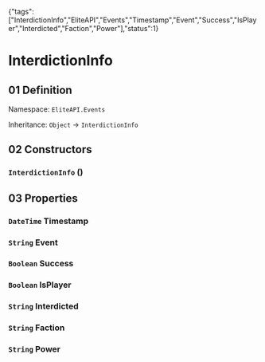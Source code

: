 {"tags":["InterdictionInfo","EliteAPI","Events","Timestamp","Event","Success","IsPlayer","Interdicted","Faction","Power"],"status":1}

# InterdictionInfo

## 01 Definition

Namespace: `EliteAPI.Events`

Inheritance: `Object` → `InterdictionInfo`

## 02 Constructors

### `InterdictionInfo` ()

## 03 Properties

### `DateTime` Timestamp

### `String` Event

### `Boolean` Success

### `Boolean` IsPlayer

### `String` Interdicted

### `String` Faction

### `String` Power


